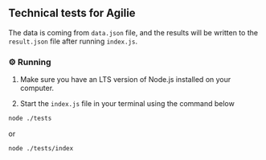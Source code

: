 ## Technical tests for Agilie

The data is coming from `data.json` file, and the results will be written to the `result.json` file after running `index.js`.

### ⚙️ Running

1. Make sure you have an LTS version of Node.js installed on your computer.

2. Start the `index.js` file in your terminal using the command below

```bash
node ./tests
```

or

```bash
node ./tests/index
```
